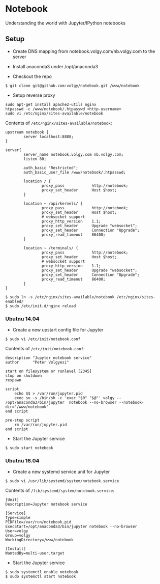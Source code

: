 # Notebook
Understanding the world with Jupyter/IPython notebooks

## Setup

- Create DNS mapping from notebook.volgy.com/nb.volgy.com to the server

- Install anaconda3 under /opt/anaconda3

- Checkout the repo

```
$ git clone git@github.com:volgy/notebook.git /www/notebook
```

- Setup reverse proxy

```
sudo apt-get install apache2-utils nginx
htpasswd -c /www/notebook/.htpasswd <http-username>
sudo vi /etc/nginx/sites-available/notebook
```

Contents of `/etc/nginx/sites-available/notebook`:

```
upstream notebook {
        server localhost:8888;
}

server{
        server_name notebook.volgy.com nb.volgy.com;
        listen 80;

        auth_basic "Restricted";
        auth_basic_user_file /www/notebook/.htpasswd;

        location / {
                proxy_pass            http://notebook;
                proxy_set_header      Host $host;
        }

        location ~ /api/kernels/ {
                proxy_pass            http://notebook;
                proxy_set_header      Host $host;
                # websocket support
                proxy_http_version    1.1;
                proxy_set_header      Upgrade "websocket";
                proxy_set_header      Connection "Upgrade";
                proxy_read_timeout    86400;
        }

        location ~ /terminals/ {
                proxy_pass            http://notebook;
                proxy_set_header      Host $host;
                # websocket support
                proxy_http_version    1.1;
                proxy_set_header      Upgrade "websocket";
                proxy_set_header      Connection "Upgrade";
                proxy_read_timeout    86400;
        }
}
```

```
$ sudo ln -s /etc/nginx/sites-available/notebook /etc/nginx/sites-enabled/
$ sudo /etc/init.d/nginx reload
```
### Ubutnu 14.04

- Create a new upstart config file for Jupyter

```
$ sudo vi /etc/init/notebook.conf
```

Contents of `/etc/init/notebook.conf`:

```
description "Jupyter notebook service"
author      "Peter Volgyesi"

start on filesystem or runlevel [2345]
stop on shutdown
respawn

script
    echo $$ > /var/run/jupyter.pid
    exec su -s /bin/sh -c 'exec "$0" "$@"' volgy -- /opt/anaconda3/bin/jupyter  notebook --no-browser --notebook-dir='/www/notebook'
end script

pre-stop script
    rm /var/run/jupyter.pid
end script
```

- Start the Jupyter service

```
$ sudo start notebook
```


### Ubutnu 16.04

- Create a new systemd service unit for Jupyter

```
$ sudo vi /usr/lib/systemd/system/notebook.service
```

Contents of `/lib/systemd/system/notebook.service`:

```
[Unit]
Description=Jupyter notebook service

[Service]
Type=simple
PIDFile=/var/run/notebook.pid
ExecStart=/opt/anaconda3/bin/jupyter notebook --no-browser
User=volgy
Group=volgy
WorkingDirectory=/www/notebook

[Install]
WantedBy=multi-user.target
```

- Start the Jupyter service

```
$ sudo systemctl enable notebook
$ sudo systemctl start notebook
```

